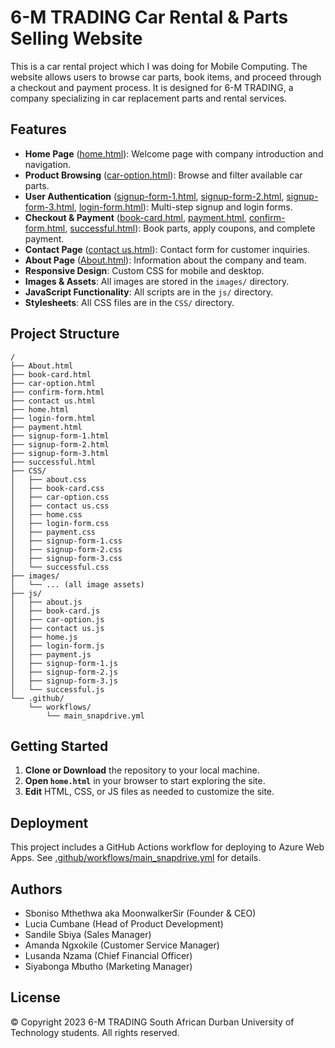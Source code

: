 # 6-M TRADING Car Rental & Parts Selling Website

This is a car rental project which I was doing for Mobile Computing. The website allows users to browse car parts, book items, and proceed through a checkout and payment process. It is designed for 6-M TRADING, a company specializing in car replacement parts and rental services.

## Features

- **Home Page** ([home.html](home.html)): Welcome page with company introduction and navigation.
- **Product Browsing** ([car-option.html](car-option.html)): Browse and filter available car parts.
- **User Authentication** ([signup-form-1.html](signup-form-1.html), [signup-form-2.html](signup-form-2.html), [signup-form-3.html](signup-form-3.html), [login-form.html](login-form.html)): Multi-step signup and login forms.
- **Checkout & Payment** ([book-card.html](book-card.html), [payment.html](payment.html), [confirm-form.html](confirm-form.html), [successful.html](successful.html)): Book parts, apply coupons, and complete payment.
- **Contact Page** ([contact us.html](contact%20us.html)): Contact form for customer inquiries.
- **About Page** ([About.html](About.html)): Information about the company and team.
- **Responsive Design**: Custom CSS for mobile and desktop.
- **Images & Assets**: All images are stored in the `images/` directory.
- **JavaScript Functionality**: All scripts are in the `js/` directory.
- **Stylesheets**: All CSS files are in the `CSS/` directory.

## Project Structure

```
/
├── About.html
├── book-card.html
├── car-option.html
├── confirm-form.html
├── contact us.html
├── home.html
├── login-form.html
├── payment.html
├── signup-form-1.html
├── signup-form-2.html
├── signup-form-3.html
├── successful.html
├── CSS/
│   ├── about.css
│   ├── book-card.css
│   ├── car-option.css
│   ├── contact us.css
│   ├── home.css
│   ├── login-form.css
│   ├── payment.css
│   ├── signup-form-1.css
│   ├── signup-form-2.css
│   ├── signup-form-3.css
│   └── successful.css
├── images/
│   └── ... (all image assets)
├── js/
│   ├── about.js
│   ├── book-card.js
│   ├── car-option.js
│   ├── contact us.js
│   ├── home.js
│   ├── login-form.js
│   ├── payment.js
│   ├── signup-form-1.js
│   ├── signup-form-2.js
│   ├── signup-form-3.js
│   └── successful.js
└── .github/
    └── workflows/
        └── main_snapdrive.yml
```

## Getting Started

1. **Clone or Download** the repository to your local machine.
2. **Open `home.html`** in your browser to start exploring the site.
3. **Edit** HTML, CSS, or JS files as needed to customize the site.

## Deployment

This project includes a GitHub Actions workflow for deploying to Azure Web Apps. See [.github/workflows/main_snapdrive.yml](.github/workflows/main_snapdrive.yml) for details.

## Authors

- Sboniso Mthethwa aka MoonwalkerSir (Founder & CEO)
- Lucia Cumbane (Head of Product Development)
- Sandile Sbiya (Sales Manager)
- Amanda Ngxokile (Customer Service Manager)
- Lusanda Nzama (Chief Financial Officer)
- Siyabonga Mbutho (Marketing Manager)

## License

© Copyright 2023 6-M TRADING South African Durban University of Technology students. All rights reserved.
